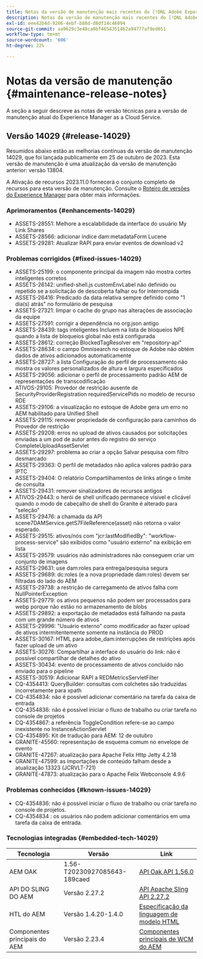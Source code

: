 ```yaml
---
title: Notas da versão de manutenção mais recentes do [!DNL Adobe Experience Manager] as a Cloud Service.
description: Notas da versão de manutenção mais recentes do [!DNL Adobe Experience Manager] as a Cloud Service.
exl-id: eee42b4d-9206-4ebf-b88d-d8df14c46094
source-git-commit: aa9629c3e48ca0bf4654351462a94777af9ed651
workflow-type: tm+mt
source-wordcount: '606'
ht-degree: 22%

---
```


# Notas da versão de manutenção {#maintenance-release-notes}

A seção a seguir descreve as notas de versão técnicas para a versão de manutenção atual do Experience Manager as a Cloud Service.

## Versão 14029 {#release-14029}

Resumidos abaixo estão as melhorias contínuas da versão de manutenção 14029, que foi lançada publicamente em 25 de outubro de 2023. Esta versão de manutenção é uma atualização da versão de manutenção anterior: versão 13804.

A Ativação de recursos 2023.11.0 fornecerá o conjunto completo de recursos para esta versão de manutenção. Consulte o [Roteiro de versões do Experience Manager](https://experienceleague.adobe.com/docs/experience-manager-release-information/aem-release-updates/update-releases-roadmap.html?lang=pt-BR) para obter mais informações.

### Aprimoramentos {#enhancements-14029}

* ASSETS-28551: Melhore a escalabilidade da interface do usuário My Link Shares
* ASSETS-28566: adicionar índice dam:metadataForm Lucene
* ASSETS-29281: Atualizar RAPI para enviar eventos de download v2

### Problemas corrigidos {#fixed-issues-14029}

* ASSETS-25199: o componente principal da imagem não mostra cortes inteligentes corretos
* ASSETS-26142: unified-shell.js customEnvLabel não definido ou repetido se a solicitação de descoberta falhar ou for interrompida
* ASSETS-26416: Predicado da data relativa sempre definido como &quot;1 dia(s) atrás&quot; no formulário de pesquisa
* ASSETS-27321: limpar o cache do grupo nas alterações de associação da equipe
* ASSETS-27591: corrigir a dependência no org.json antigo
* ASSETS-28439: tags inteligentes Incluem na lista de bloqueios NPE quando a lista de bloqueios global não está configurada
* ASSETS-28612: correção BlockedTagResolver em &quot;repository-api&quot;
* ASSETS-28634: o campo Omnisearch no estoque de Adobe não obtém dados de ativos adicionados automaticamente
* ASSETS-28727: a lista Configuração do perfil de processamento não mostra os valores personalizados de altura e largura especificados
* ASSETS-29056: adicionar o perfil de processamento padrão AEM de representações de transcodificação
* ATIVOS-29105: Provedor de restrição ausente de SecurityProviderRegistration requiredServicePids no modelo de recurso RDE
* ASSETS-29106: a visualização no estoque de Adobe gera um erro no AEM habilitado para Unified Shell
* ASSETS-29115: remover propriedade de configuração para caminhos do Provedor de restrição
* ASSETS-29208: erros no upload de ativos causados por solicitações enviadas a um pod de autor antes do registro do serviço CompleteUploadAssetServlet
* ASSETS-29297: problema ao criar a opção Salvar pesquisa com filtro desmarcado
* ASSETS-29363: O perfil de metadados não aplica valores padrão para IPTC
* ASSETS-29404: O relatório Compartilhamentos de links atinge o limite de consulta
* ASSETS-29431: remover sinalizadores de recursos antigos
* ATIVOS-29443: o herói de shell unificado permanece visível e clicável quando o modo de cabeçalho de shell do Granite é alterado para &quot;seleção&quot;
* ASSETS-29476: a chamada da API scene7DAMService.getS7FileReference(asset) não retorna o valor esperado.
* ASSETS-29515: ativos/nós com &quot;jcr:lastModifiedBy&quot;: &quot;workflow-process-service&quot; são exibidos como &quot;usuário externo&quot; na exibição em lista
* ASSETS-29579: usuários não administradores não conseguem criar um conjunto de imagens
* ASSETS-29631: use dam:roles para entrega/pesquisa segura
* ASSETS-29689: dc:roles (e a nova propriedade dam:roles) devem ser filtradas do lado do AEM
* ASSETS-29738: a restrição de carregamento de ativos falha com NullPointerException
* ASSETS-29779: os ativos pequenos não podem ser processados para webp porque não estão no armazenamento de blobs
* ASSETS-29892: a exportação de metadados está falhando na pasta com um grande número de ativos
* ASSETS-29996: &quot;Usuário externo&quot; como modificador ao fazer upload de ativos intermitentemente somente na instância do PROD
* ASSETS-30167: HTML para adobe_dam:interrupções de restrições após fazer upload de um ativo
* ASSETS-30276: Compartilhar a interface do usuário do link: não é possível compartilhar de detalhes do ativo
* ASSETS-30434: evento de processamento de ativos concluído não enviado para o pipeline
* ASSETS-30519: Adicionar RAPI a REDMetricsServletFilter
* CQ-4354413: QueryBuilder: consultas com colchetes são traduzidas incorretamente para xpath
* CQ-4354834: não é possível adicionar comentário na tarefa da caixa de entrada
* CQ-4354836: não é possível iniciar o fluxo de trabalho ou criar tarefa no console de projetos
* CQ-4354867: a referência ToggleCondition refere-se ao campo inexistente no InstanceActionServlet
* CQ-4354895: Kit de tradução para AEM: 12 de outubro
* GRANITE-45560: representação de esquema comum no envelope de evento
* GRANITE-47267: atualização para Apache Felix Http Jetty 4.2.18
* GRANITE-47599: as importações de conteúdo falham desde a atualização 13323 (JCRVLT-721)
* GRANITE-47873: atualização para o Apache Felix Webconsole 4.9.6

### Problemas conhecidos {#known-issues-14029}

* CQ-4354836: não é possível iniciar o fluxo de trabalho ou criar tarefa no console de projetos.
* CQ-4354834 : os usuários não podem adicionar comentários em uma tarefa da caixa de entrada.

### Tecnologias integradas {#embedded-tech-14029}

| Tecnologia | Versão | Link |
|---|---|---|
| AEM OAK | 1.56-T20230927085643-189caed | [API Oak API 1.56.0](https://www.javadoc.io/doc/org.apache.jackrabbit/oak-api/1.56.0/index.html) |
| API DO SLING DO AEM | Versão 2.27.2 | [API Apache Sling API 2.27.2](https://www.javadoc.io/doc/org.apache.sling/org.apache.sling.api/latest/index.html) |
| HTL do AEM | Versão 1.4.20-1.4.0 | [Especificação da linguagem de modelo HTML](https://github.com/adobe/htl-spec) |
| Componentes principais do AEM | Versão 2.23.4 | [Componentes principais de WCM do AEM](https://github.com/adobe/aem-core-wcm-components) |
